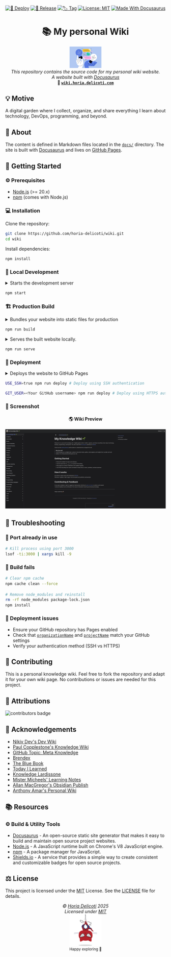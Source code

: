 [![🚀 Deploy][github_actions_deploy_badge]][github_actions_deploy_link]
[![🚚 Release][github_actions_release_badge]][github_actions_release_link]
[![🏷️ Tag][github_actions_tag_badge]][github_actions_tag_link]
[![License: MIT][shields_img_license]][mit]
[![Made With Docusaurus][shields_img_docusaurus]][docusaurus]

<h1 align="center">📚 My personal Wiki</h1>
<p align="center">
<a href="https://github.com/horia-delicoti/wiki"><img src="./images/wiki_logo.png" width="100"/></a><br>
<i>This repository contains the source code for my personal wiki website.</i>
<br />
<i>A website built with <a href="https://docusaurus.io/">Docusaurus</a></i>
<br />
<b>🔗 <a href="https://wiki.horia.delicoti.com"><code>wiki.horia.delicoti.com</code></a></b>
</p>

## 💡 Motive

A digital garden where I collect, organize, and share everything I learn about technology, DevOps, programming, and beyond.

## 🧠 About

The content is defined in Markdown files located in the [`docs/`](/docs/) directory. The site is built with [Docusaurus][docusaurus] and lives on [GitHub Pages][github_pages].

## 🚀 Getting Started

### ⚙️ Prerequisites

- [Node.js][nodejs_download] (>= 20.x)
- [npm][npm] (comes with Node.js)

### 💻 Installation

Clone the repository:

```sh
git clone https://github.com/horia-delicoti/wiki.git
cd wiki
```

Install dependencies:

```sh
npm install
```

### 🧪 Local Development

<details>
  <summary>Starts the development server</summary>

  [`npm start` → `docusaurus start`](/package.json)

  Features:

  * **Hot Reloading**: Automatically refreshes when you make changes to your source files
  * **Error Overlay**: Displays helpful error messages in the browser when something goes wrong.
  * **Debugging**: Provides detailed stack traces and debugging information.
  * **Faster Build Times**: Optimized for quick feedback during development.

  <i>Use case: When you're actively developing and want to see changes immediately without manually refreshing the browser.</i>

</details>

```sh
npm start
```

### 🏗️ Production Build

<details>
  <summary>Bundles your website into static files for production</summary>

  [`npm run build` → `docusaurus build`](/package.json)

  Features:

  * **Static Site Generation (SSG)**: Pre-renders all pages at build time for optimal performance and SEO
  * **Code Splitting**: Automatically splits JavaScript bundles by routes and components for faster loading
  * **Tree Shaking**: Removes unused code from the final bundle to reduce file sizes
  * **Minification**: Compresses HTML, CSS, and JavaScript files for optimal delivery
  * **Asset Optimization**: Optimizes images and static assets with content hashing for cache busting
  * **Bundle Analysis**: Creates optimized chunks with intelligent caching strategies
  * **Sitemap Generation**: Automatically creates `sitemap.xml` and RSS feeds for search engines
  * **Service Worker**: Generates offline functionality files (if enabled)

  <i>Use case: Preparing your website for deployment with maximum performance optimizations and SEO benefits.</i>

</details>

```sh
npm run build
```

<details>
  <summary>Serves the built website locally.</summary>

  [`npm run serve` → `docusaurus serve`](/package.json)

  Features:

  * Serves the optimized production build of your website.
  * No hot reloading; serves static files as they are. You need to rebuild if you make changes.
  * Production optimizations: Minification, code splitting, and other optimizations for better performance.
  * Exactly what the users will see in production.

  <i>Use case: Testing your production build locally before deploying.</i>

</details>

```sh
npm run serve
```

### 🚀 Deployment

<details>
  <summary>Deploys the website to GitHub Pages</summary>

  [`npm run deploy` → `docusaurus deploy`](/package.json)

  Technical Process:

  * **Automated Build**: Automatically runs [`docusaurus build`](/package.json) to generate production files
  * **Git Integration**: Creates or switches to the `gh-pages` branch in your repository
  * **File Deployment**: Pushes the entire [`build/`](/build/) directory contents to the `gh-pages` branch
  * **GitHub Pages Activation**: Automatically configures GitHub Pages to serve from the `gh-pages` branch
  * **Domain Configuration**: Supports custom domains via [`CNAME`](/CNAME) file generation
  * **History Management**: Maintains deployment history and rollback capabilities
  * **CI/CD Compatible**: Works seamlessly with [GitHub Actions][github_actions] and other CI/CD pipelines

  Prerequisites:

  * Repository must be configured with GitHub Pages settings
  * `organizationName` and `projectName` must be set in [`docusaurus.config.js`](docusaurus.config.js)
  * Git remote must be properly configured and authenticated

  <i>Use case: Automated deployment to [GitHub Pages][github_pages] with zero-downtime and built-in rollback support.</i>

</details>

```sh
USE_SSH=true npm run deploy # Deploy using SSH authentication
```

```sh
GIT_USER=<Your GitHub username> npm run deploy # Deploy using HTTPS authentication
```

### 📸 Screenshot

<h4 align="center">🌎 Wiki Preview</h4>
<p align="center"><img src="./images/wiki_preview.png" width="950" alt="Wiki Preview Photo"/></p>

## 🔧 Troubleshooting

### 🔧 Port already in use

```sh
# Kill process using port 3000
lsof -ti:3000 | xargs kill -9
```

### 🔧 Build fails

```sh
# Clear npm cache
npm cache clean --force

# Remove node_modules and reinstall
rm -rf node_modules package-lock.json
npm install
```

### 🔧 Deployment issues

- Ensure your GitHub repository has Pages enabled
- Check that [`organizationName`](/docusaurus.config.js) and [`projectName`](/docusaurus.config.js) match your GitHub settings
- Verify your authentication method (SSH vs HTTPS)

## 🤝 Contributing

This is a personal knowledge wiki. Feel free to fork the repository and adapt it for your own wiki page. No contributions or issues are needed for this project.

## 🙌 Attributions

![contributors badge][readme-contribs]

## 🫡 Acknowledgements

- [Nikiv Dev's Dev Wiki](https://nikiv.dev/)
- [Paul Copplestone's Knowledge Wiki](https://paul.copplest.one/knowledge/)
- [GitHub Topic: Meta Knowledge](https://github.com/RichardLitt/meta-knowledge?tab=readme-ov-file)
- [Brendex](https://ltkmn.gitbook.io/brendex/)
- [The Blue Book](https://lyz-code.github.io/blue-book/)
- [Today I Learned](https://til.secretgeek.net/)
- [Knowledge Lardissone](https://knowledge-lardissone.vercel.app/#about-me)
- [Mister Micheels' Learning Notes](https://learning-notes.mistermicheels.com/about/about/)
- [Allan MacGregor's Obsidian Publish](https://publish.obsidian.md/allanmacgregor/Meta/Index)
- [Anthony Amar's Personal Wiki](https://anthonyamar.fr/Welcome+in+my+mind+%F0%9F%A7%A0)

## 📚 Resources

### ⚙️ Build & Utility Tools

- [Docusaurus][docusaurus] - An open-source static site generator that makes it easy to build and maintain open source project websites.
- [Node.js][nodejs] - A JavaScript runtime built on Chrome's V8 JavaScript engine.
- [npm][npm] - A package manager for JavaScript.
- [Shields.io][shields] - A service that provides a simple way to create consistent and customizable badges for open source projects.

## ⚖️ License

This project is licensed under the [MIT][mit] License. See the [LICENSE](/LICENSE) file for details.

<!-- License + Copyright -->
<p  align="center">
  <i>© <a href="https://horia.delicoti.com">Horia Delicoti</a> 2025</i><br>
  <i>Licensed under <a href="https://www.tldrlegal.com/license/mit-license">MIT</a></i><br>
  <a href="https://github.com/horia-delicoti"><img src="./images/octocat_spiderman.png" width="100" /></a><br>
  <sup>Happy exploring 🙂</sup>
</p>

<!-- Links -->
[readme-contribs]: https://readme-contribs.as93.net/contributors/horia-delicoti/wiki
[mit]: https://opensource.org/licenses/MIT
[docusaurus]: https://docusaurus.io/
[nodejs]: https://nodejs.org/en/
[nodejs_download]: https://nodejs.org/en/download
[npm]: https://www.npmjs.com/
[shields]: https://shields.io/
[github_pages]: https://pages.github.com/
[github_actions]: https://github.com/features/actions

<!-- Badges links -->
[github_actions_tag_badge]: https://github.com/horia-delicoti/wiki/actions/workflows/tag.yml/badge.svg
[github_actions_tag_link]: https://github.com/horia-delicoti/wiki/actions/workflows/tag.yml
[github_actions_release_badge]: https://github.com/horia-delicoti/wiki/actions/workflows/release.yml/badge.svg
[github_actions_release_link]: https://github.com/horia-delicoti/wiki/actions/workflows/release.yml
[github_actions_deploy_badge]: https://github.com/horia-delicoti/wiki/actions/workflows/deploy.yml/badge.svg
[github_actions_deploy_link]: https://github.com/horia-delicoti/wiki/actions/workflows/deploy.yml
[shields_img_license]: https://img.shields.io/badge/License-MIT-green.svg
[shields_img_docusaurus]: https://img.shields.io/badge/Made_With-Docusaurus-blue.svg

<!-- Knowledge Hive -->
<!--
       _______
      /      /,
     /      //
    /______//
   (______(/
     ||  ||
     ||  ||   Projects 🛠️
     ||  ||   Knowledge 📚
     ||  ||   Wiki 📝
-->